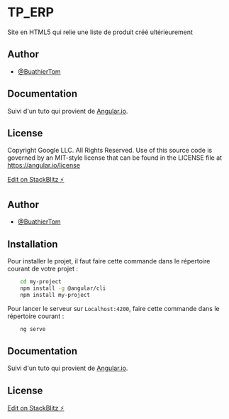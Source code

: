 # TP_ERP

Site en HTML5 qui relie une liste de produit créé ultérieurement

## Author

- [@BuathierTom](https://www.github.com/BuathierTom)

## Documentation

Suivi d'un tuto qui provient de [Angular.io](https://angular.io/start).

## License
Copyright Google LLC. All Rights Reserved.
Use of this source code is governed by an MIT-style license that
can be found in the LICENSE file at https://angular.io/license

[Edit on StackBlitz ⚡️](https://stackblitz.com/edit/angular-sq2jb2-d7cfkk)

## Author

- [@BuathierTom](https://www.github.com/BuathierTom)


## Installation

Pour installer le projet, il faut faire cette commande dans le répertoire courant de votre projet :

```bash
    cd my-project
    npm install -g @angular/cli
    npm install my-project
```

Pour lancer le serveur sur `Localhost:4200`, faire cette commande dans le répertoire courant :

```bash
    ng serve
```


    
## Documentation

Suivi d'un tuto qui provient de [Angular.io](https://angular.io/start).


## License



[Edit on StackBlitz ⚡️](https://stackblitz.com/edit/angular-sq2jb2-d7cfkk)

